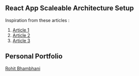 ## React App Scaleable Architecture Setup 


Inspiration from these articles :

1. [Article 1](https://medium.com/@alexmngn/how-to-better-organize-your-react-applications-2fd3ea1920f1)
2. [Article 2](https://medium.com/@alexmngn/why-react-developers-should-modularize-their-applications-d26d381854c1)
3. [Article 3](https://hackernoon.com/the-100-correct-way-to-structure-a-react-app-or-why-theres-no-such-thing-3ede534ef1ed) 

Personal Portfolio
-------------------

[Rohit Bhambhani](http://rohito.com)
